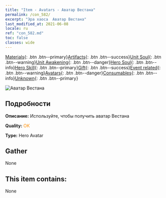 ```yaml
---
title: "Item - Avatars - Аватар Вестана"
permalink: /con_582/
excerpt: "Эра хаоса  Аватар Вестана"
last_modified_at: 2021-06-08
locale: ru
ref: "con_582.md"
toc: false
classes: wide
---
```

 [Materials](/ItemsRU/){: .btn .btn--primary}[Artifacts](/ItemsRU/Artifacts/){: .btn .btn--success}[Unit Soul](/ItemsRU/UnitSoul/){: .btn .btn--warning}[Unit Awakening](/ItemsRU/UnitAwakening/){: .btn .btn--danger}[Hero Soul](/ItemsRU/HeroSoul/){: .btn .btn--info}[Hero Skill](/ItemsRU/HeroSkill/){: .btn .btn--primary}[Gift](/ItemsRU/Gift/){: .btn .btn--success}[Event related](/ItemsRU/Events/){: .btn .btn--warning}[Avatars](/ItemsRU/Avatars/){: .btn .btn--danger}[Consumables](/ItemsRU/Consumables/){: .btn .btn--info}[Unknown](/ItemsRU/Unknown/){: .btn .btn--primary}

 ![Аватар Вестана](/images/h/h_Wystan1.jpg)

## Подробности
 **Описание:** Используйте, чтобы получить аватар Вестана

 **Quality:** <span style="color: #FF8C00">OK</span>

 **Type:** Hero Avatar

## Gather

  None

## This item contains:

  None

